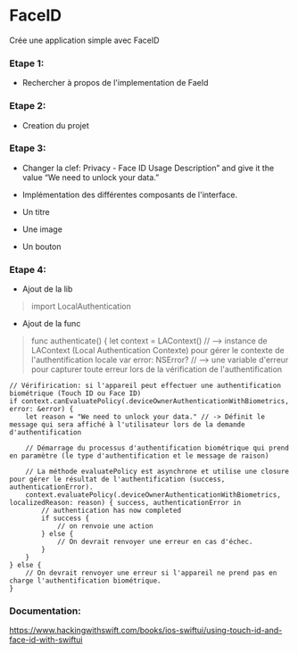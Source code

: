 # FaceID
Crée une application simple avec FaceID

### Etape 1:
- Rechercher à propos de l'implementation de FaeId
### Etape 2:
- Creation du projet
### Etape 3:
- Changer la clef: Privacy - Face ID Usage Description” and give it the value “We need to unlock your data.”
- Implémentation des différentes composants de l'interface.

- Un titre
- Une image
- Un bouton

### Etape 4:
- Ajout de la lib
> import LocalAuthentication

- Ajout de la func
> func authenticate() {
    let context = LAContext() // --> instance de LAContext (Local Authentication Contexte) pour gérer le contexte de l'authentification locale
    var error: NSError? // --> une variable d'erreur pour capturer toute erreur lors de la vérification de l'authentification

    // Vérifirication: si l'appareil peut effectuer une authentification biométrique (Touch ID ou Face ID)
    if context.canEvaluatePolicy(.deviceOwnerAuthenticationWithBiometrics, error: &error) {
        let reason = "We need to unlock your data." // -> Définit le message qui sera affiché à l'utilisateur lors de la demande d'authentification

        // Démarrage du processus d'authentification biométrique qui prend en paramètre (le type d'authentification et le message de raison)

        // La méthode evaluatePolicy est asynchrone et utilise une closure pour gérer le résultat de l'authentification (success, authenticationError).
        context.evaluatePolicy(.deviceOwnerAuthenticationWithBiometrics, localizedReason: reason) { success, authenticationError in
            // authentication has now completed
            if success {
                // on renvoie une action
            } else {
                // On devrait renvoyer une erreur en cas d'échec.
            }
        }
    } else {
        // On devrait renvoyer une erreur si l'appareil ne prend pas en charge l'authentification biométrique.
    }


### Documentation:
https://www.hackingwithswift.com/books/ios-swiftui/using-touch-id-and-face-id-with-swiftui
